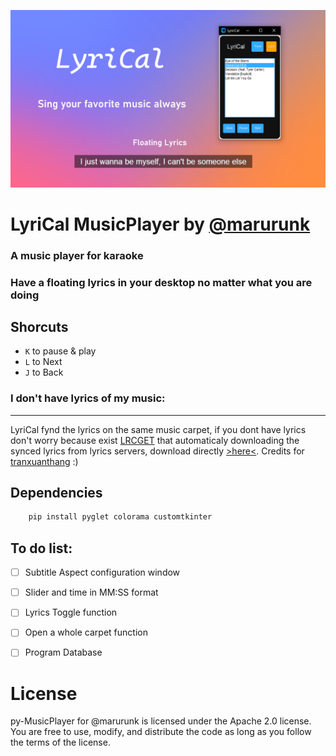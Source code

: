 ![presentation.png](/src/img/presentation.png)
# LyriCal MusicPlayer by [@marurunk](https://github.com/marurunk)
### A music player for karaoke
### Have a floating lyrics in your desktop no matter what you are doing

## Shorcuts
- `K` to pause & play
- `L` to Next
- `J` to Back

### I don't have lyrics of my music:
---
LyriCal fynd the lyrics on the same music carpet, if you dont have lyrics don't worry because exist [LRCGET](https://github.com/tranxuanthang/lrcget) that automaticaly downloading the synced lyrics from lyrics servers, download directly [>here<](https://github.com/tranxuanthang/lrcget/releases/latest). Credits for [tranxuanthang](https://github.com/tranxuanthang) :)


## Dependencies
```python 
    pip install pyglet colorama customtkinter
```

## To do list:
-[ ] Subtitle Aspect configuration window
-[ ] Slider and time in MM:SS format
-[ ] Lyrics Toggle function
-[ ] Open a whole carpet function 
-[ ] Program Database



# License
py-MusicPlayer for @marurunk is licensed under the Apache 2.0 license. You are free to use, modify, and distribute the code as long as you follow the terms of the license.
